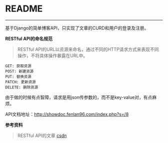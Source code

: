 ﻿# README

---

基于Django的简单博客API，只实现了文章的CURD和用户的登录及注册。

**RESTful API的命名规范**
> RESTful API的URL以资源来命名，通过不同的HTTP请求方式来表现不同操作，不将具体操作暴露在URL中。
```
GET: 获取资源
POST: 新建资源
PUT: 替换资源
PATCH: 更新资源
DELETE: 删除资源
```

由于做的时候有点智障，请求是用json传参数的，而不是key-value对，有点麻烦。

API文档地址：http://showdoc.fenlan96.com/index.php?s=/8

**参考资料**
> RESTful API的文章  [csdn](http://www.csdn.net/article/2013-06-13/2815744-RESTful-API)




